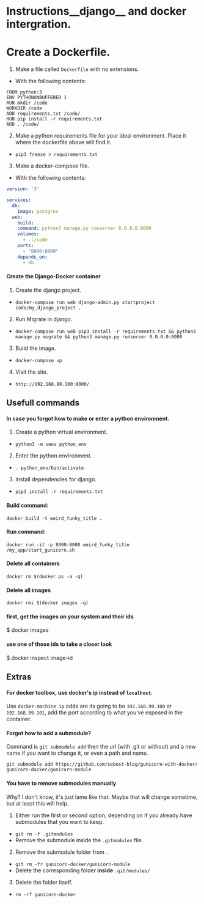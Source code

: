 # Instructions__django__ and __docker__ intergration.

# Create a __Dockerfile__.
1. Make a file called `Dockerfile` with no extensions.
  - With the following contents:

  ```
  FROM python:3
  ENV PYTHONUNBUFFERED 1
  RUN mkdir /code
  WORKDIR /code
  ADD requirements.txt /code/
  RUN pip install -r requirements.txt
  ADD . /code/
  ```
2. Make a python requirements file for your ideal environment. Place it where the dockerfile above will find it.
  - `pip3 freeze > requirements.txt`
3. Make a docker-compose file.
  - With the following contents:

  ```yml
  version: '3'

  services:
    db:
      image: postgres
    web:
      build: .
      command: python3 manage.py runserver 0.0.0.0:8000
      volumes:
        - .:/code
      ports:
        - "8000:8000"
      depends_on:
        - db
  ```



#### Create the Django-Docker container
1. Create the django project.
  - `docker-compose run web django-admin.py startproject code/my_django_project .`
2. Run Migrate in django.
  - `docker-compose run web pip3 install -r requirements.txt && python3 manage.py migrate && python3 manage.py runserver 0.0.0.0:8000`
3. Build the image.
  - `docker-compose up`
4. Visit the site.
  - `http://192.168.99.100:8000/`




## Usefull commands
#### In case you forgot how to make or enter a python environment.
1. Create a python virtual environment.
  - `python3 -m venv python_env`
2. Enter the python environment.
  - `. python_env/bin/activate`
3. Install dependencies for django.
  - `pip3 install -r requirements.txt`

#### Build command:
`docker build -t weird_funky_title .`

#### Run command:
`docker run -it -p 8000:8000 weird_funky_title /my_app/start_gunicorn.sh`


#### Delete all containers
`docker rm $(docker ps -a -q)`
#### Delete all images
`docker rmi $(docker images -q)`

#### first, get the images on your system and their ids
$ docker images
#### use one of those ids to take a closer look
$ docker inspect image-id

## Extras
#### For docker toolbox, use docker's ip instead of `localhost`.
Use `docker-machine ip` odds are its going to be `192.168.99.100` or `192.168.99.101`, add the port according to what you've exposed in the container.

#### Forgot how to add a submodule?
Command is `git submodule add` then the url (with .git or without) and a new name if you want to change it, or even a path and name.

`git submodule add https://github.com/sebest-blog/gunicorn-with-docker/ gunicorn-docker/gunicorn-module`

#### You have to remove submodules manually
Why? I don't know, it's just lame like that. Maybe that will change sometime, but at least this will help.
1. Either run the first or second option, depending on if you already have submodules that you want to keep.  
  - `git rm -f .gitmodules`
  - Remove the submodule inside the `.gitmodules` file.
2. Remove the submodule folder from `.`
  - `git rm -fr gunicorn-docker/gunicorn-module`
  - Delete the corresponding folder __inside__ `.git/modules/`
3. Delete the folder itself.
  - `rm -rf gunicorn-docker`
